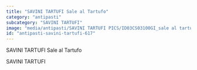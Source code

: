 ```yaml
---
title: "SAVINI TARTUFI Sale al Tartufo"
category: "antipasti"
subcategory: "SAVINI TARTUFI"
image: "media/antipasti/SAVINI TARTUFI PICS/ID03CS03100GI_sale al tartufo.jpg"
id: "antipasti-savini-tartufi-617"
---
```


SAVINI TARTUFI Sale al Tartufo

SAVINI TARTUFI
